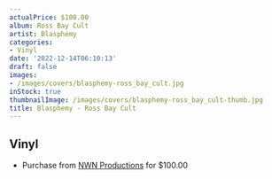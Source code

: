 ```yaml
---
actualPrice: $100.00
album: Ross Bay Cult
artist: Blasphemy
categories:
- Vinyl
date: '2022-12-14T06:10:13'
draft: false
images:
- /images/covers/blasphemy-ross_bay_cult.jpg
inStock: true
thumbnailImage: /images/covers/blasphemy-ross_bay_cult-thumb.jpg
title: Blasphemy - Ross Bay Cult
---
```


## Vinyl
* Purchase from [NWN Productions](http://shop.nwnprod.com/index.php?route=product/product&path=75&product_id=30096&sort=pd.name&order=ASC) for $100.00
